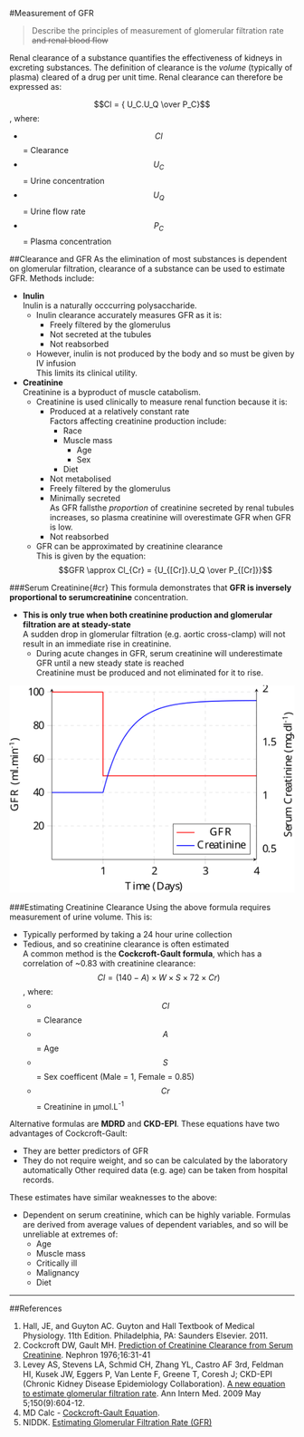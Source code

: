 #Measurement of GFR
> Describe the principles of measurement of glomerular filtration rate ~~and renal blood flow~~

Renal clearance of a substance quantifies the effectiveness of kidneys in excreting substances. The definition of clearance is the *volume* (typically of plasma) cleared of a drug per unit time. Renal clearance can therefore be expressed as:

$$Cl = { U_C.U_Q \over P_C}$$, where:
* $$Cl$$ = Clearance
* $$U_C$$ = Urine concentration
* $$U_Q$$ = Urine flow rate
* $$P_C$$ = Plasma concentration

##Clearance and GFR
As the elimination of most substances is dependent on glomerular filtration, clearance of a substance can be used to estimate GFR. Methods include:
* **Inulin**  
Inulin is a naturally occcurring polysaccharide.
    * Inulin clearance accurately measures GFR as it is:
        * Freely filtered by the glomerulus
        * Not secreted at the tubules
        * Not reabsorbed
    * However, inulin is not produced by the body and so must be given by IV infusion  
    This limits its clinical utility.
* **Creatinine**  
Creatinine is a byproduct of muscle catabolism.
    * Creatinine is used clinically to measure renal function because it is:
        * Produced at a relatively constant rate  
        Factors affecting creatinine production include:
            * Race
            * Muscle mass
                * Age
                * Sex
            * Diet
        * Not metabolised
        * Freely filtered by the glomerulus
        * Minimally secreted  
        As GFR fallsthe *proportion* of creatinine secreted by renal tubules increases, so plasma creatinine will overestimate GFR when GFR is low.
        * Not reabsorbed
    * GFR can be approximated by creatinine clearance  
    This is given by the equation: $$GFR \approx Cl_{Cr} = {U_{[Cr]}.U_Q \over P_{[Cr]}}$$
    
    


###Serum Creatinine{#cr}
This formula demonstrates that **GFR is inversely proportional to serumcreatinine** concentration.
* **This is only true when both creatinine production and glomerular filtration are at steady-state**  
A sudden drop in glomerular filtration (e.g. aortic cross-clamp) will not result in an immediate rise in creatinine.
    * During acute changes in GFR, serum creatinine will underestimate GFR until a new steady state is reached  
    Creatinine must be produced and not eliminated for it to rise.


<img src="resources\gfr-vs-creatinine.svg">

###Estimating Creatinine Clearance
Using the above formula requires measurement of urine volume. This is:
* Typically performed by taking a 24 hour urine collection
* Tedious, and so creatinine clearance is often estimated  
A common method is the **Cockcroft-Gault formula**, which has a correlation of ~0.83 with creatinine clearance:  
$$Cl = (140-A) \times W  \times S  \times 72  \times Cr)$$, where:
    * $$Cl$$ = Clearance
    * $$A$$ = Age
    * $$S$$ = Sex coefficent (Male = 1, Female = 0.85)
    * $$Cr$$ = Creatinine in µmol.L<sup>-1</sup>

Alternative formulas are **MDRD** and **CKD-EPI**. These equations have two advantages of Cockcroft-Gault:
* They are better predictors of GFR
* They do not require weight, and so can be calculated by the laboratory automatically  Other required data (e.g. age) can be taken from hospital records.

These estimates have similar weaknesses to the above:
* Dependent on serum creatinine, which can be highly variable. Formulas are derived from average values of dependent variables, and so will be unreliable at extremes of:
    * Age
    * Muscle mass
    * Critically ill
    * Malignancy
    * Diet

---
##References
1. Hall, JE, and Guyton AC. Guyton and Hall Textbook of Medical Physiology. 11th Edition. Philadelphia, PA: Saunders Elsevier. 2011. 
2. Cockcroft DW, Gault MH. [Prediction of Creatinine Clearance from Serum Creatinine](http://www.karger.com/Article/Abstract/180580). Nephron 1976;16:31-41
3. Levey AS, Stevens LA, Schmid CH, Zhang YL, Castro AF 3rd, Feldman HI, Kusek
JW, Eggers P, Van Lente F, Greene T, Coresh J; CKD-EPI (Chronic Kidney Disease 
Epidemiology Collaboration). [A new equation to estimate glomerular filtration 
rate](https://www.ncbi.nlm.nih.gov/pmc/articles/PMC2763564). Ann Intern Med. 2009 May 5;150(9):604-12.
2. MD Calc - [Cockcroft-Gault Equation](https://www.mdcalc.com/creatinine-clearance-cockcroft-gault-equation#about-equation).
3. NIDDK. [Estimating Glomerular Filtration Rate (GFR)](http://www.niddk.nih.gov/health-information/health-communication-programs/nkdep/lab-evaluation/gfr/estimating/Pages/estimating.aspx#the-ckd-epi-equation)